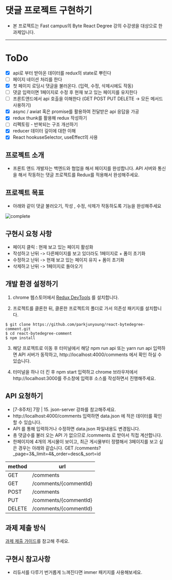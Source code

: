 # 댓글 프로젝트 구현하기

- 본 프로젝트는 Fast campus의 Byte React Degree 강의 수강생을 대상으로 한 과제입니다.

---

# ToDo
- [x] api로 부터 받아온 데이터를 redux의 state로 뿌린다
- [ ] 페이지 네이션 처리를 한다
- [x] 첫 페이지 로딩시 댓글을 불러온다. (입력, 수정, 삭제시에도 작동)
- [ ] 댓글 입력이면 1페이지로 수정 후 현재 보고 있는 페이지를 유지한다
- [ ] 프론트앤드에서 api 호출을 이해한다 (GET POST PUT DELETE -> 모든 메서드 사용하기)
- [x] async / awiat 혹은 promise를 활용하여 전달받은 api 응답을 가공
- [x] redux thunk를 활용해 redux 작성하기
- [ ] 리펙토링 - 반복되는 구조 개선하기
- [x] reducer 데이터 깊이에 대한 이해
- [x] React hookuseSelector, useEffect의 사용

## 프로젝트 소개
- 프론트 앤드 개발자는 백엔드와 협업을 해서 페이지를 완성합니다. API 서버와 통신을 해서 작동하는 댓글 프로젝트를 Redux를 적용해서 완성해주세요.

## 프로젝트 목표
- 아래와 같이 댓글 불러오기, 작성 , 수정, 삭제가 작동하도록 기능을 완성해주세요

![complete](https://user-images.githubusercontent.com/12206933/83601436-8e15b780-a5ab-11ea-91ad-04a302579c90.gif)

## 구현시 요청 사항
- 페이지 클릭 : 현재 보고 있는 페이지 활성화
- 작성하고 난뒤 -> 다른페이지를 보고 있더라도 1페이지로 + 폼이 초기화
- 수정하고 난뒤 -> 현재 보고 있는 페이지 유지 + 폼이 초기화
- 삭제하고 난뒤 -> 1페이지로 돌아오기

## 개발 환경 설정하기
1. chrome 웹스토어에서 [Redux DevTools](https://chrome.google.com/webstore/detail/redux-devtools/lmhkpmbekcpmknklioeibfkpmmfibljd) 를 설치합니다.

2. 프로젝트를 클론한 뒤, 클론한 프로젝트의 폴더로 가서 의존성 패키지를 설치합니다.
```
$ git clone https://github.com/parkjunyoung/react-bytedegree-comment.git
$ cd react-bytedegree-comment
$ npm install
```
3. 해당 프로젝트로 이동 후 터미널에서 해당 npm run api 또는 yarn run api 입력하면 API 서버가 동작하고,
http://localhost:4000/comments 에서 확인 하실 수 있습니다.

4. 터미널을 하나 더 킨 후 npm start 입력하고 chrome 브라우저에서 http://localhost:3000를 주소창에 입력후 소스를 작성하면서 진행해주세요.


## API 요청하기
- [7-8주차] 7장 | 15. json-server 강좌를 참고해주세요.
- http://localhost:4000/comments 입력하면 data.json 에 적은 데이터를 확인 할 수 있습니다.
- API 를 통해 입력하거나 수정하면 data.json 파일내용도 변경됩니다.
- 총 댓글수를 불러 오는 API 가 없으므로 /comments 로 받아서 직접 계산합니다.
- 한페이지에 4개의 게시물이 보이고, 최근 게시물부터 정렬해서 3페이지를 보고 싶은 경우는 아래와 같습니다.
GET /comments?_page=3&_limit=4&_order=desc&_sort=id

| method | url |
|--|--|
| GET | /comments |
| GET | /comments/{commentId} |
| POST | /comments  |
| PUT | /comments/{commentId} |
| DELETE | /comments/{commentId} |

## 과제 제출 방식
[과제 제출 가이드](./submission_guide.md)를 참고해 주세요.

## 구현시 참고사항
- 리듀서를 다루기 번거롭게 느껴진다면 immer 패키지를 사용해보세요.


